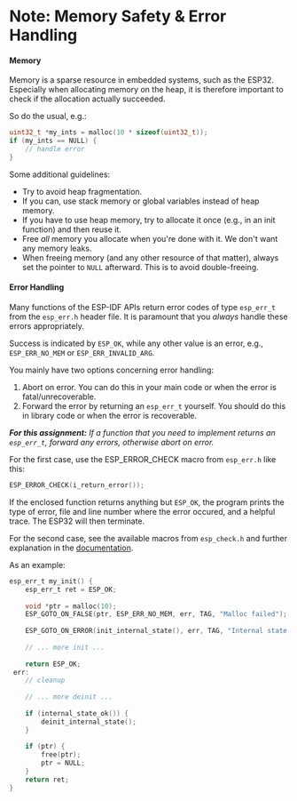 # Note: Memory Safety & Error Handling

#### Memory

Memory is a sparse resource in embedded systems, such as the ESP32.
Especially when allocating memory on the heap, it is therefore important to check if the allocation actually succeeded.

So do the usual, e.g.:

```c
uint32_t *my_ints = malloc(10 * sizeof(uint32_t));
if (my_ints == NULL) {
    // handle error
}
```

Some additional guidelines:

- Try to avoid heap fragmentation.
- If you can, use stack memory or global variables instead of heap memory.
- If you have to use heap memory, try to allocate it once (e.g., in an init function) and then reuse it.
- Free *all* memory you allocate when you're done with it. We don't want any memory leaks.
- When freeing memory (and any other resource of that matter), always set the pointer to `NULL` afterward. This is to
  avoid double-freeing.

#### Error Handling

Many functions of the ESP-IDF APIs return error codes of type `esp_err_t` from the `esp_err.h` header file. It is
paramount that you *always* handle
these errors appropriately.

Success is indicated by `ESP_OK`, while any other value is an error, e.g., `ESP_ERR_NO_MEM` or `ESP_ERR_INVALID_ARG`.

You mainly have two options concerning error handling:

1. Abort on error. You can do this in your main code or when the error is fatal/unrecoverable.
2. Forward the error by returning an `esp_err_t` yourself. You should do this in library code or when the error is
   recoverable.

_**For this assignment:** If a function that you need to implement returns an `esp_err_t`, forward any errors, otherwise
abort on error._

For the first case, use the ESP_ERROR_CHECK macro from `esp_err.h` like this:

```c
ESP_ERROR_CHECK(i_return_error());
```

If the enclosed function returns anything but `ESP_OK`, the program prints the type of error, file and line number where
the error occured, and a helpful trace. The ESP32 will then terminate.

For the second case, see the available macros from `esp_check.h` and further explanation in
the [documentation](https://docs.espressif.com/projects/esp-idf/en/v5.2.1/esp32/api-guides/error-handling.html).

As an example:

```c
esp_err_t my_init() {
    esp_err_t ret = ESP_OK;
    
    void *ptr = malloc(10);
    ESP_GOTO_ON_FALSE(ptr, ESP_ERR_NO_MEM, err, TAG, "Malloc failed");
    
    ESP_GOTO_ON_ERROR(init_internal_state(), err, TAG, "Internal state init failed");
    
    // ... more init ...
    
    return ESP_OK;
 err:
    // cleanup
    
    // ... more deinit ...
    
    if (internal_state_ok()) {
        deinit_internal_state();
    }
    
    if (ptr) {
        free(ptr);
        ptr = NULL;
    }
    return ret;
}
```